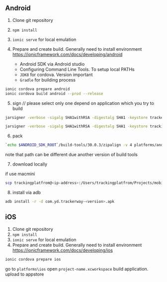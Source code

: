 ## Android

1.  Clone git repository
2.  ```npm install```
3.  ```ionic serve```  for local emulation

4. Prepare and create build. Generally need to install environment  https://ionicframework.com/docs/developing/android
   - Android SDK via Android studio
   - Configuring Command Line Tools. To setup local PATHs
   - ```JDK8``` for cordova. Version important
   - ```Gradle``` for building process

```bash
ionic cordova prepare android 
ionic cordova build android --prod --release 
```

5. sign // please select only one depend on application which you try to build

```bash
jarsigner -verbose -sigalg SHA1withRSA -digestalg SHA1 -keystore trackerway.keystore -storepass WwgeHMWYJ7XivJFwjJ6e platforms/android/app/build/outputs/apk/release/app-release-unsigned.apk "trackerway" 

jarsigner -verbose -sigalg SHA1withRSA -digestalg SHA1 -keystore tracking_platform_android.key -storepass 123456 platforms/android/app/build/outputs/apk/release/app-release-unsigned.apk "tracking_platform" 

```

6. pack

```bash
`echo $ANDROID_SDK_ROOT`/build-tools/30.0.3/zipalign -v 4 platforms/android/app/build/outputs/apk/release/app-release-unsigned.apk com.yd.trackerway-1.zz.x.x.apk
```
note that path can be different due another version of build tools

7. download locally

if use macmini 

```bash
scp trackingplatfrom@<ip-address>:/Users/trackingplatfrom/Projects/mobile.trackerway/com.yd.trackerway-<version>.apk  com.yd.trackerway-<version>.apk
```

8. install via adb

```bash
adb install -r -d com.yd.trackerway-<version>.apk
```

## iOS

1.  Clone git repository
2.  ```npm install```
3.  ```ionic serve```  for local emulation
4.  Prepare and create build. Generally need to install environment https://ionicframework.com/docs/developing/ios

```bash
ionic cordova prepare ios 
```
go to  ```platforms\ios``` open  `project-name.xcworkspace`  build application. upload to appstore
